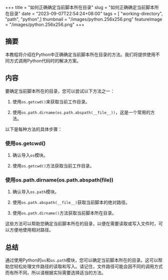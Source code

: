 +++
title = "如何正确确定当前脚本所在目录"
slug = "如何正确确定当前脚本所在目录"
date = "2023-09-07T22:54:24+08:00"
tags = [ "working-directory", "path", "python",]
thumbnail = "/images/python.256x256.png"
featureImage = "/images/python.256x256.png"
+++


## 摘要

本教程将介绍在Python中正确确定当前脚本所在目录的方法。我们将提供使用不同方式调用Python代码时的解决方案。

## 内容

要确定当前脚本所在的目录，您可以尝试以下方法之一：

1. 使用`os.getcwd()`来获取当前工作目录。

2. 使用`os.path.dirname(os.path.abspath(__file__))`，这是一个常用的方法。

以下是每种方法的具体步骤：

### 使用os.getcwd()

1. 确认导入`os`模块。

2. 使用`os.getcwd()`方法获取当前工作目录。

### 使用os.path.dirname(os.path.abspath(__file__))

1. 确认导入`os.path`模块。

2. 使用`os.path.abspath(__file__)`获取当前脚本的绝对路径。

3. 使用`os.path.dirname()`方法获取当前脚本所在目录。

这些方法可以帮助您确定当前脚本所在的目录，以便在需要读取或写入文件时，可以方便地使用相对路径。

## 总结

通过使用Python的`os`和`os.path`模块，您可以确定当前脚本所在的目录。这可以帮助您轻松处理文件路径的读取和写入。请记住，文件路径可能会因不同的调用方式而有所不同，所以请根据实际需要选择适当的方法。



